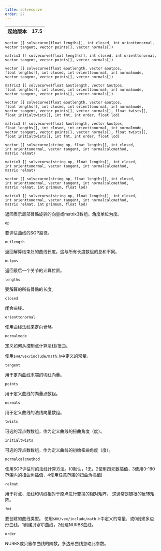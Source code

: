 ```yaml
---
title: solvecurve
order: 27
---
```

| 起始版本 | 17.5 |
| --- | --- |

`vector [] solvecurve(float lengths[], int closed, int orienttonormal, vector tangent, vector points[], vector normals[])`

`matrix3 [] solvecurve(float lengths[], int closed, int orienttonormal, vector tangent, vector points[], vector normals[])`

`vector [] solvecurve(float &outlength, vector &outpos, float lengths[], int closed, int orienttonormal, int normalmode, vector tangent, vector points[], vector normals[])`

`matrix3 [] solvecurve(float &outlength, vector &outpos, float lengths[], int closed, int orienttonormal, int normalmode, vector tangent, vector points[], vector normals[])`

`vector [] solvecurve(float &outlength, vector &outpos, float lengths[], int closed, int orienttonormal, int normalmode, vector tangent, vector points[], vector normals[], float twists[], float initialtwists[], int fmt, int order, float lod)`

`matrix3 [] solvecurve(float &outlength, vector &outpos, float lengths[], int closed, int orienttonormal, int normalmode, vector tangent, vector points[], vector normals[], float twists[], float initialtwists[], int fmt, int order, float lod)`

`vector [] solvecurve(string op, float lengths[], int closed, int orienttonormal, vector tangent, int normalcalcmethod, matrix relmat)`

`matrix3 [] solvecurve(string op, float lengths[], int closed, int orienttonormal, vector tangent, int normalcalcmethod, matrix relmat)`

`vector [] solvecurve(string op, float lengths[], int closed, int orienttonormal, vector tangent, int normalcalcmethod, matrix relmat, int primnum, float lod)`

`matrix3 [] solvecurve(string op, float lengths[], int closed, int orienttonormal, vector tangent, int normalcalcmethod, matrix relmat, int primnum, float lod)`

返回表示局部骨骼旋转的向量或matrix3数组。角度单位为度。

`op`

要评估曲线的SOP路径。

`outlength`

返回解算结束处的曲线长度。这与所有长度数组的总和不同。

`outpos`

返回最后一个关节的计算位置。

`lengths`

要解算的所有骨骼的长度。

`closed`

闭合曲线。

`orienttonormal`

使用曲线法线来定向骨骼。

`normalmode`

定义如何从控制点计算法线/扭曲。

使用`$HH/vex/include/math.h`中定义的常量。

`tangent`

用于定向曲线末端的切线向量。

`points`

用于定义曲线的向量点数组。

`normals`

用于定义曲线的法线向量数组。

`twists`

可选的浮点数数组，作为定义曲线的扭曲角度（度）。

`initialtwists`

可选的浮点数数组，作为定义曲线的初始扭曲角度（度）。

`normalcalcmethod`

使用SOP评估时的法线计算方法。(0默认，1无，2使用四元数插值，3使用0-180范围内的扭曲角插值，4使用任意范围的扭曲角插值)

`relmat`

用于将点、法线和切线相对于原点进行变换的相对矩阵。
这通常是链根的反转矩阵。

`fmt`

要创建的曲线类型。
使用`$HH/vex/include/math.h`中定义的常量，或0创建多边形曲线，1创建贝塞尔曲线，2创建NURBS曲线。

`order`

NURBS或贝塞尔曲线的阶数。多边形曲线忽略此参数。